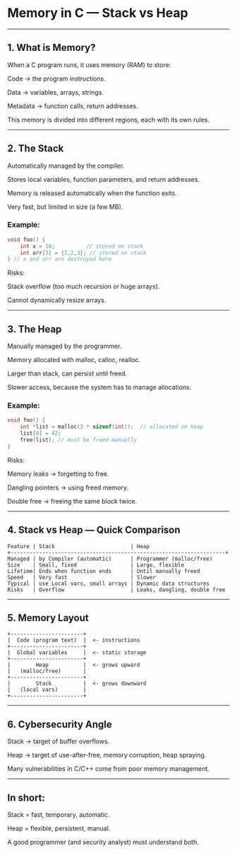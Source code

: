 # Memory in C — Stack vs Heap


---

## 1. What is Memory?

When a C program runs, it uses memory (RAM) to store:

Code → the program instructions.

Data → variables, arrays, strings.

Metadata → function calls, return addresses.


This memory is divided into different regions, each with its own rules.


---

## 2. The Stack

Automatically managed by the compiler.

Stores local variables, function parameters, and return addresses.

Memory is released automatically when the function exits.

Very fast, but limited in size (a few MB).


### Example:

```c
void foo() {
    int x = 10;          // stored on stack
    int arr[3] = {1,2,3}; // stored on stack
} // x and arr are destroyed here
```

Risks:

Stack overflow (too much recursion or huge arrays).

Cannot dynamically resize arrays.



---

## 3. The Heap

Manually managed by the programmer.

Memory allocated with malloc, calloc, realloc.

Larger than stack, can persist until freed.

Slower access, because the system has to manage allocations.


### Example:

```c
void foo() {
    int *list = malloc(3 * sizeof(int));  // allocated on heap
    list[0] = 42;
    free(list); // must be freed manually
}
```

Risks:

Memory leaks → forgetting to free.

Dangling pointers → using freed memory.

Double free → freeing the same block twice.



---

## 4. Stack vs Heap — Quick Comparison

```
Feature	| Stack                        | Heap
+--------------------------------------------------------------------+
Managed | by Compiler (automatic)      | Programmer (malloc/free)
Size	| Small, fixed                 | Large, flexible
Lifetime| Ends when function ends      | Until manually freed
Speed	| Very fast                    | Slower
Typical | use Local vars, small arrays | Dynamic data structures
Risks	| Overflow	                   | Leaks, dangling, double free 
```



---

## 5. Memory Layout

```
+-----------------------+
|  Code (program text)  |  <- instructions
+-----------------------+
|  Global variables     |  <- static storage
+-----------------------+
|        Heap           |  <- grows upward
|   (malloc/free)       |
+-----------------------+
|        Stack          |  <- grows downward
|   (local vars)        |
+-----------------------+
```


---

## 6. Cybersecurity Angle

Stack → target of buffer overflows.

Heap → target of use-after-free, memory corruption, heap spraying.

Many vulnerabilities in C/C++ come from poor memory management.



---

## In short:

Stack = fast, temporary, automatic.

Heap = flexible, persistent, manual.

A good programmer (and security analyst) must understand both.
